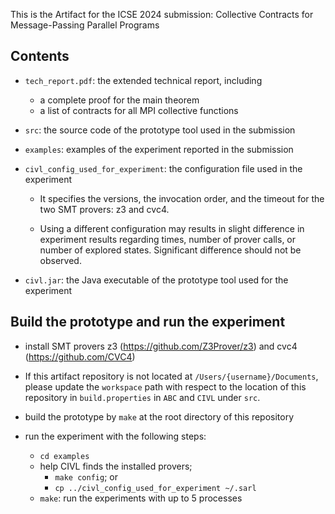 This is the Artifact for the ICSE 2024 submission: Collective Contracts for Message-Passing Parallel Programs

## Contents
- `tech_report.pdf`: the extended technical report, including
    - a complete proof for the main theorem
    - a list of contracts for all MPI collective functions

- `src`: the source code of the prototype tool used in the submission

- `examples`: examples of the experiment reported in the submission

- `civl_config_used_for_experiment`: the configuration file used in
  the experiment

    - It specifies the versions, the invocation order, and the timeout
      for the two SMT provers: z3 and cvc4.

    - Using a different configuration may results in slight difference
      in experiment results regarding times, number of prover calls,
      or number of explored states.  Significant difference should not
      be observed.

- `civl.jar`: the Java executable of the prototype tool used for the experiment


## Build the prototype and run the experiment

- install SMT provers z3 (https://github.com/Z3Prover/z3) and cvc4 (https://github.com/CVC4)

- If this artifact repository is not located at
  `/Users/{username}/Documents`, please update the `workspace` path with
  respect to the location of this repository in `build.properties` in
  `ABC` and `CIVL` under `src`.

- build the prototype by `make` at the root directory of this repository

- run the experiment with the following steps:
    - `cd examples`
    - help CIVL finds the installed provers;
        - `make config`; or
        - `cp ../civl_config_used_for_experiment ~/.sarl` 
    - `make`: run the experiments with up to 5 processes
